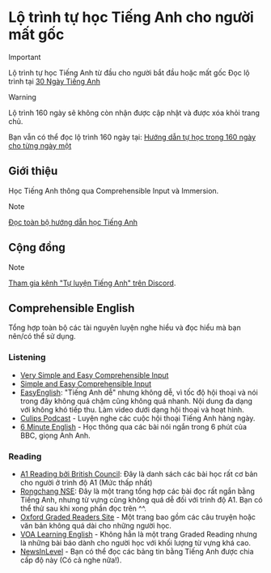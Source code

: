 # Lộ trình tự học Tiếng Anh cho người mất gốc


> [!IMPORTANT]
> Lộ trình tự học Tiếng Anh từ đầu cho người bắt đầu hoặc mất gốc
> Đọc lộ trình tại [30 Ngày Tiếng Anh](https://daihocmo.github.io/tieng-anh/30ngay/)

> [!WARNING]  
> Lộ trình 160 ngày sẽ không còn nhận được cập nhật và được xóa khỏi trang chủ. 
>
> Bạn vẫn có thể đọc lộ trình 160 ngày tại: [Hướng dẫn tự học trong 160 ngày cho từng ngày một](archive/main-guide.md)

## Giới thiệu
Học Tiếng Anh thông qua Comprehensible Input và Immersion. 

> [!NOTE]  
> [Đọc toàn bộ hướng dẫn học Tiếng Anh](https://daihocmo.github.io/tieng-anh)

## Cộng đồng

> [!NOTE]  
> [Tham gia kênh "Tự luyện Tiếng Anh" trên Discord](https://discord.gg/fbHbQSwzpD).

## Comprehensible English 

Tổng hợp toàn bộ các tài nguyên luyện nghe hiểu và đọc hiểu mà bạn nên/có thể sử dụng.

### Listening
- [Very Simple and Easy Comprehensible Input](https://www.youtube.com/playlist?list=PLqE81DRO-TpEWRe-O9HuuATMxRuF6qrVx)
- [Simple and Easy Comprehensible Input](https://www.youtube.com/playlist?list=PLqE81DRO-TpEdaIQaWdMgDjNHihgC56nl)
- [EasyEnglish](https://www.youtube.com/channel/UCTRHegh7UqWuKRymXoqzbzA): "Tiếng Anh dễ" nhưng không dễ, vì tốc độ hội thoại và nói trong đây không quá chậm cũng không quá nhanh. Nội dung đa dạng với không khó tiếp thu. Làm video dưới dạng hội thoại và hoạt hình.
- [Culips Podcast](http://esl.culips.com/) - Luyện nghe các cuộc hội thoại Tiếng Anh hàng ngày.
- [6 Minute English](http://www.bbc.co.uk/programmes/p02pc9tn/episodes/downloads) - Học thông qua các bài nói ngắn trong 6 phút của BBC, giọng Anh Anh.

### Reading

- [A1 Reading bởi British Council](https://learnenglish.britishcouncil.org/skills/reading/a1-reading): Đây là danh sách các bài học rất cơ bản cho người ở trình độ A1 (Mức thấp nhất)
- [Rongchang NSE](https://www.rong-chang.com/nse/): Đây là một trang tổng hợp các bài đọc rất ngắn bằng Tiếng Anh, nhưng từ vựng cũng không quá dễ đối với trình độ A1. Bạn có thể thử sau khi xong phần đọc trên ^^.
- [Oxford Graded Readers Site](http://www.oxfordgradedreaders.es/) - Một trang bao gồm các câu truyện hoặc văn bản không quá dài cho những người học.
- [VOA Learning English](https://learningenglish.voanews.com/) - Không hẳn là một trang Graded Reading nhưng là những bài báo dành cho người học với khối lượng từ vựng khá cao.
- [NewsInLevel](https://www.newsinlevels.com/) - Bạn có thể đọc các bảng tin bằng Tiếng Anh được chia cấp độ này (Có cả nghe nữa!).

